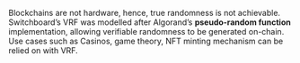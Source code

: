 Blockchains are not hardware, hence, true randomness is not achievable.
Switchboard’s VRF was modelled after Algorand’s **pseudo-random function**
implementation, allowing verifiable randomness to be generated on-chain. Use
cases such as Casinos, game theory, NFT minting mechanism can be relied on with
VRF.
